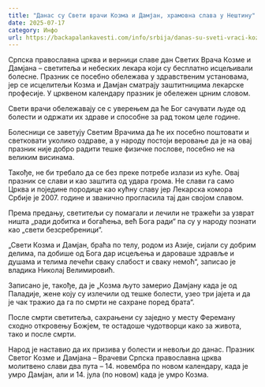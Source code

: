 ```yaml
---
title: "Данас су Свети врачи Козма и Дамјан, храмовна слава у Нештину"
date: 2025-07-17
category: Инфо
url: https://backapalankavesti.com/info/srbija/danas-su-sveti-vraci-kozma-i-damjan-hramovna-slava-u-nestinu/
---
```


Српска православна црква и верници славе дан Светих Врача Козме и Дамјана – светитеља и небеских лекара који су бесплатно исцељивали болесне. Празник се посебно обележава у здравственим установама, јер се исцелитељи Козма и Дамјан сматрају заштитницима лекарске професије. У црквеном календару празник је обележен црним словом.

Свети врачи обележавају се с уверењем да ће Бог сачувати људе од болести и одржати их здраве и способне за рад током целе године.

Болесници се заветују Светим Врачима да ће их посебно поштовати и светковати уколико оздраве, а у народу постоји веровање да је на овај празник није добро радити тешке физичке послове, посебно не на великим висинама.

Такође, не би требало да се без преке потребе излази из куће. Овај празник се слави и као заштита од удара грома. Не слави га само Црква и поједине породице као кућну славу јер Лекарска комора Србије је 2007. године и званично прогласила тај дан својом славом.

Према предању, светитељи су помагали и лечили не тражећи за узврат ништа „ради добитка и богаћења, већ Бога ради“ па су у народу познати као „свети безсребреници“.

„Свети Козма и Дамјан, браћа по телу, родом из Азије, сијали су добрим делима, па добише од Бога дар исцељења и дароваше здравље и душама и телима лечећи сваку слабост и сваку немоћ“, записао је владика Николај Велимировић.

Записано је, такође, да је „Козма љуто замерио Дамјану када је од Паладије, жене коју су излечили од тешке болести, узео три јајета и да је чак тражио да га по смрти не сахране поред брата“.

После смрти светитеља, сахрањени су заједно у месту Фереману сходно откровењу Божјем, те остадоше чудотворци како за живота, тако и после смрти.

Народ је наставио да их призива у болести и невољи до данас. Празник Светог Козме и Дамјана – Врачеви Српска православна црква молитвено слави два пута – 14. новембра по новом календару, када је умро Дамјан, али и 14. јула (по новом) када је умро Козма.
